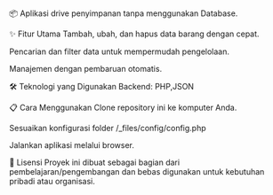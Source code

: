 📦 Aplikasi drive penyimpanan tanpa menggunakan Database.


✨ Fitur Utama Tambah, ubah, dan hapus data barang dengan cepat.

Pencarian dan filter data untuk mempermudah pengelolaan.

Manajemen dengan pembaruan otomatis.


🛠 Teknologi yang Digunakan Backend: PHP,JSON

📋 Cara Menggunakan Clone repository ini ke komputer Anda.

Sesuaikan konfigurasi folder /_files/config/config.php

Jalankan aplikasi melalui browser.

📜 Lisensi Proyek ini dibuat sebagai bagian dari pembelajaran/pengembangan dan bebas digunakan untuk kebutuhan pribadi atau organisasi.

